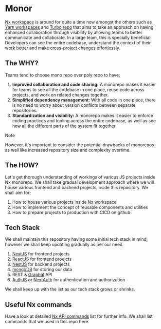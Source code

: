 # Monor
[Nx workspace](https://nx.dev) is around for quite a time now amongst the others such as [Yarn workspaces](https://classic.yarnpkg.com/lang/en/docs/workspaces/) and [Turbo repo](https://turbo.build/) that aims to take an approach on having enhanced collaboration through visibility by allowing teams to better communicate and collaborate. In a large team, this is specially beneficial. Developers can see the entire codebase, understand the context of their work better and make cross-project changes effortlessly.

## The WHY?
Teams tend to choose mono repo over poly repo to have;
1. **Improved collaboration and code sharing:** A monorepo makes it easier for teams to see all the codebase in one place, reuse code across projects, and work on related changes together.
2. **Simplified dependency management:** With all code in one place, there is no need to worry about version conflicts between separate repositories. 
3. **Standardization and visibility:** A monorepo makes it easier to enforce coding practices and tooling across the entire codebase, as well as see how all the different parts of the system fit together.


> [!Note] 
> However, it's important to consider the potential drawbacks of monorepos as well like increased repository size and complexity overtime.


## The HOW?
Let's get thorough understanding of workings of various JS projects inside Nx monorepo. We shall take gradual development approach where we will house various frontend and backend projects inside this repository. We shall aim for;

1. How to house various projects inside Nx workspace
2. How to implement the concept of reusable components and utilities 
3. How to prepare projects to production with CICD on github

## Tech Stack
We shall maintain this repository having some initial tech stack in mind, however we shall keep updating gradually as per our need.
1. [NextJS](https://nextjs.org/) for frontend projects
2. [ReactJS](https://react.dev/) for frontend proejcts
3. [NestJS](https://nestjs.com/) for backend projects
4. [mongoDB](https://www.mongodb.com/) for storing our data
5. REST & [Graphql](https://graphql.org/) API
6. [AuthJS](https://authjs.dev/) or [NextAuth](https://next-auth.js.org/) for authentication and authorization

We shall keep up with the list as our tech stack grows or shrinks.

## Useful Nx commands
Have a look at detailed [Nx API commands](https://nx.dev/nx-api/nx) list for further info. We shall list commands that we used in this repo here.

